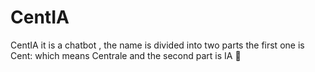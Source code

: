 # CentIA
CentIA it is a chatbot , the name is divided into two parts the first one is Cent: which means Centrale and the second part is IA 🤖
